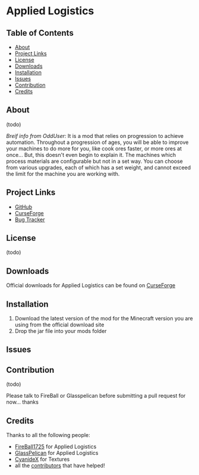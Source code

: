 # Applied Logistics

## Table of Contents

* [About](#about)
* [Project Links](#projectlinks)
* [License](#license)
* [Downloads](#downloads)
* [Installation](#installation)
* [Issues](#issues)
* [Contribution](#contribution)
* [Credits](#credits)

## About

(todo)

*Breif info from OddUser:*
It is a mod that relies on progression to achieve automation. Throughout a progression of ages, you will be able to improve your machines to do more for you, like cook ores faster, or more ores at once... But, this doesn't even begin to explain it. The machines which process materials are configurable but not in a set way. You can choose from various upgrades, each of which has a set weight, and cannot exceed the limit for the machine you are working with.
## Project Links

* [GitHub]()
* [CurseForge]()
* [Bug Tracker]()

## License

(todo)

## Downloads

Official downloads for Applied Logistics can be found on [CurseForge]()

## Installation

1. Download the latest version of the mod for the Minecraft version you are using from the official download site
2. Drop the jar file into your mods folder

## Issues

## Contribution

(todo)

Please talk to FireBall or Glasspelican before submitting a pull request for now...  thanks

## Credits

Thanks to all the following people:

* [FireBall1725](https://github.com/FireBall1725) for Applied Logistics
* [GlassPelican](https://github.com/glasspelican) for Applied Logistics
* [CyanideX]() for Textures
* all the [contributors](../../graphs/contributors) that have helped!
